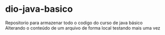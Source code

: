 # dio-java-basico
Repositorio para armazenar todo o codigo do curso de java básico
Alterando o conteúdo de um arquivo de forma local
testando mais uma vez
